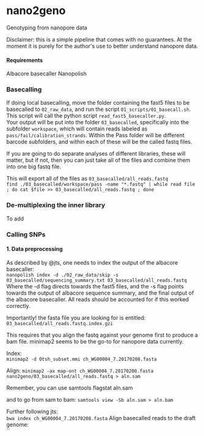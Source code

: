 # nano2geno
Genotyping from nanopore data

Disclaimer: this is a simple pipeline that comes with no guarantees. At the moment it is purely for the author's use to better understand nanopore data.   

#### Requirements
Albacore basecaller
Nanopolish

### Basecalling
If doing local basecalling, move the folder containing the fast5 files to be basecalled to `02_raw_data`, and run the script `01_scripts/01_basecall.sh`. This script will call the python script `read_fast5_basecaller.py`.     
Your output will be put into the folder `03_basecalled`, specifically into the subfolder `workspace`, which will contain reads labeled as `pass/fail/calibration_strands`. Within the Pass folder will be different barcode subfolders, and within each of these will be the called fastq files.      

If you are going to do separate analyses of different libraries, these will matter, but if not, then you can just take all of the files and combine them into one big fastq file.

This will export all of the files as `03_basecalled/all_reads.fastq`     
`find ./03_basecalled/workspace/pass -name "*.fastq" | while read file ; do cat $file >> 03_basecalled/all_reads.fastq ; done`

### De-multiplexing the inner library
To add

### Calling SNPs
#### 1. Data preprocessing
As described by @jts, one needs to index the output of the albacore basecaller:   
`nanopolish index -d ./02_raw_data/skip -s 03_basecalled/sequencing_summary.txt 03_basecalled/all_reads.fastq`   
Where the -d flag directs towards the fast5 files, and the -s flag points towards the output of albacore sequence summary, and the final output of the albacore basecaller. 
All reads should be accounted for if this worked correctly. 

Importantly! the fasta file you are looking for is entitled: `03_basecalled/all_reads.fastq.index.gzi`    





This requires that you align the fastq against your genome first to produce a bam file. 
minimap2 seems to be the go-to for nanopore data currently. 

Index:    
`minimap2 -d Otsh_subset.mmi ch_WG00004_7.20170208.fasta`    

Align:
`minimap2 -ax map-ont ch_WG00004_7.20170208.fasta nano2geno/03_basecalled/all_reads.fastq > aln.sam`

Remember, you can use 
samtools flagstat aln.sam 

and to go from sam to bam:
`samtools view -Sb aln.sam > aln.bam`


Further following jts:    
`bwa index ch_WG00004_7.20170208.fasta`
Align basecalled reads to the draft genome:    
``



